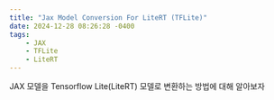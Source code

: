 ```yaml
---
title: "Jax Model Conversion For LiteRT (TFLite)"
date: 2024-12-28 08:26:28 -0400
tags:
    - JAX
    - TFLite
    - LiteRT
---
```

JAX 모델을 Tensorflow Lite(LiteRT) 모델로 변환하는 방법에 대해 알아보자

<script type="text/javascript" src="https://cdn.mathjax.org/mathjax/latest/MathJax.js?config=TeX-AMS-MML_HTMLorMML"></script>

